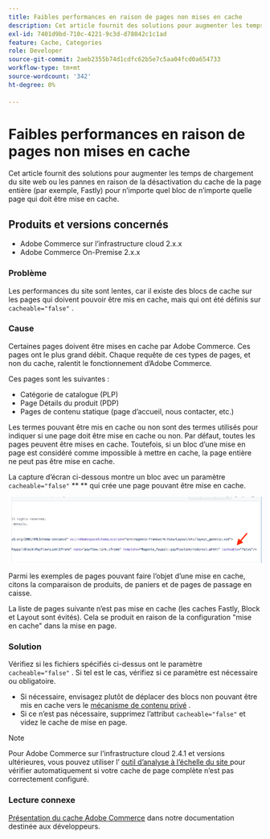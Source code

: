 ```yaml
---
title: Faibles performances en raison de pages non mises en cache
description: Cet article fournit des solutions pour augmenter les temps de chargement du site web ou les pannes en raison de la désactivation du cache de la page entière (par exemple, Fastly) pour n’importe quel bloc de n’importe quelle page qui doit être mise en cache.
exl-id: 7401d9bd-710c-4221-9c3d-d78042c1c1ad
feature: Cache, Categories
role: Developer
source-git-commit: 2aeb2355b74d1cdfc62b5e7c5aa04fcd0a654733
workflow-type: tm+mt
source-wordcount: '342'
ht-degree: 0%

---
```


# Faibles performances en raison de pages non mises en cache

Cet article fournit des solutions pour augmenter les temps de chargement du site web ou les pannes en raison de la désactivation du cache de la page entière (par exemple, Fastly) pour n’importe quel bloc de n’importe quelle page qui doit être mise en cache.

## Produits et versions concernés

* Adobe Commerce sur l’infrastructure cloud 2.x.x
* Adobe Commerce On-Premise 2.x.x

### Problème

Les performances du site sont lentes, car il existe des blocs de cache sur les pages qui doivent pouvoir être mis en cache, mais qui ont été définis sur `cacheable="false"` .

### Cause

Certaines pages doivent être mises en cache par Adobe Commerce. Ces pages ont le plus grand débit. Chaque requête de ces types de pages, et non du cache, ralentit le fonctionnement d’Adobe Commerce.

Ces pages sont les suivantes :

* Catégorie de catalogue (PLP)
* Page Détails du produit (PDP)
* Pages de contenu statique (page d’accueil, nous contacter, etc.)

Les termes pouvant être mis en cache ou non sont des termes utilisés pour indiquer si une page doit être mise en cache ou non. Par défaut, toutes les pages peuvent être mises en cache. Toutefois, si un bloc d’une mise en page est considéré comme impossible à mettre en cache, la page entière ne peut pas être mise en cache.

La capture d’écran ci-dessous montre un bloc avec un paramètre `cacheable="false"` **&#x200B; ** qui crée une page pouvant être mise en cache.

![non_cacheable_kb.png](assets/non_cacheable_kb.png)

Parmi les exemples de pages pouvant faire l’objet d’une mise en cache, citons la comparaison de produits, de paniers et de pages de passage en caisse.

La liste de pages suivante n’est pas mise en cache (les caches Fastly, Block et Layout sont évités). Cela se produit en raison de la configuration &quot;mise en cache&quot; dans la mise en page.

### Solution

Vérifiez si les fichiers spécifiés ci-dessus ont le paramètre `cacheable="false"` . Si tel est le cas, vérifiez si ce paramètre est nécessaire ou obligatoire.

* Si nécessaire, envisagez plutôt de déplacer des blocs non pouvant être mis en cache vers le [mécanisme de contenu privé](https://developer.adobe.com/commerce/php/development/cache/page/private-content/) .
* Si ce n’est pas nécessaire, supprimez l’attribut `cacheable="false"` et videz le cache de mise en page.

>[!NOTE]
>
>Pour Adobe Commerce sur l’infrastructure cloud 2.4.1 et versions ultérieures, vous pouvez utiliser l’ [ outil d’analyse à l’échelle du site ](https://experienceleague.adobe.com/en/docs/commerce-operations/tools/site-wide-analysis-tool/access) pour vérifier automatiquement si votre cache de page complète n’est pas correctement configuré.

### Lecture connexe

[Présentation du cache Adobe Commerce](https://developer.adobe.com/commerce/frontend-core/guide/caching/) dans notre documentation destinée aux développeurs.
